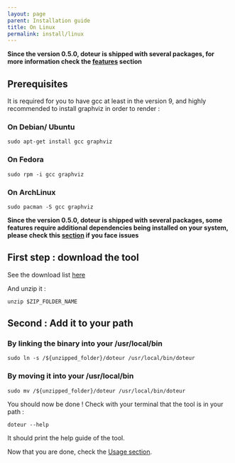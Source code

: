 ```yaml
---
layout: page
parent: Installation guide
title: On Linux
permalink: install/linux
---
```


**Since the version 0.5.0, doteur is shipped with several packages, for more information check the [features](../features) section**

## Prerequisites

It is required for you to have gcc at least in the version 9, and highly recommended to install graphviz in order to render :

### On Debian/ Ubuntu

```
sudo apt-get install gcc graphviz
```

### On Fedora

```
sudo rpm -i gcc graphviz
```

### On ArchLinux

```
sudo pacman -S gcc graphviz
```

**Since the version 0.5.0, doteur is shipped with several packages, some features require additional dependencies being installed on your system, please check this [section](../features#additional-known-requirements-on-linux-regarding-the-features) if you face issues**

## First step : download the tool

See the download list [here](../downloads)

And unzip it :

```
unzip $ZIP_FOLDER_NAME
```

## Second : Add it to your path

### By linking the binary into your /usr/local/bin

```
sudo ln -s /${unzipped_folder}/doteur /usr/local/bin/doteur
```

### By moving it into your /usr/local/bin


```
sudo mv /${unzipped_folder}/doteur /usr/local/bin/doteur
```


You should now be done ! Check with your terminal that the tool is in your path :

```
doteur --help
```

It should print the help guide of the tool.

Now that you are done, check the [Usage section](../usage).
